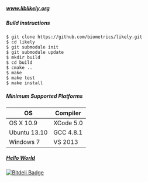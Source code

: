 ##### www.liblikely.org

##### Build instructions

    $ git clone https://github.com/biometrics/likely.git
    $ cd likely
    $ git submodule init
    $ git submodule update
    $ mkdir build
    $ cd build
    $ cmake ..
    $ make
    $ make test
    $ make install

##### Minimum Supported Platforms
| OS           | Compiler  |
|--------------|-----------|
| OS X 10.9    | XCode 5.0 |
| Ubuntu 13.10 | GCC 4.8.1 |
| Windows 7    | VS 2013   |

##### [Hello World](share/likely/hello_world/README.md)

[![Bitdeli Badge](https://d2weczhvl823v0.cloudfront.net/biometrics/likely/trend.png)](https://bitdeli.com/free "Bitdeli Badge")

